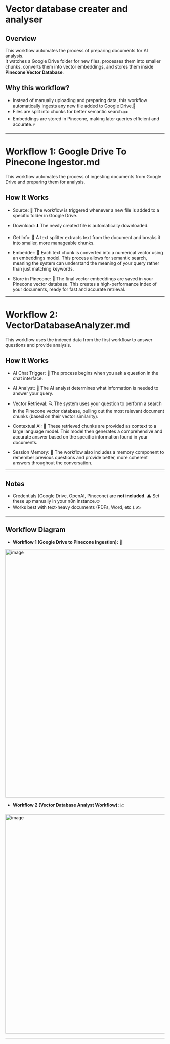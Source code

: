 # Vector database creater and analyser

## Overview
This workflow automates the process of preparing documents for AI analysis.  
It watches a Google Drive folder for new files, processes them into smaller chunks, converts them into vector embeddings, and stores them inside **Pinecone Vector Database**.  

## Why this workflow?
- Instead of manually uploading and preparing data, this workflow automatically ingests any new file added to Google Drive.🚀
- Files are split into chunks for better semantic search.✂️
- Embeddings are stored in Pinecone, making later queries efficient and accurate.⚡

---

# Workflow 1: Google Drive To Pinecone Ingestor.md
This workflow automates the process of ingesting documents from Google Drive and preparing them for analysis.

## How It Works
- Source: 📁 The workflow is triggered whenever a new file is added to a specific folder in Google Drive.

- Download: ⬇️ The newly created file is automatically downloaded.

- Get Info: 📄 A text splitter extracts text from the document and breaks it into smaller, more manageable chunks.

- Embedder: 🔢 Each text chunk is converted into a numerical vector using an embeddings model. This process allows for semantic search, meaning the system can understand the meaning of your query rather than just matching keywords.

- Store in Pinecone: 💾 The final vector embeddings are saved in your Pinecone vector database. This creates a high-performance index of your documents, ready for fast and accurate retrieval.
---

# Workflow 2: VectorDatabaseAnalyzer.md
This workflow uses the indexed data from the first workflow to answer questions and provide analysis.

## How It Works
- AI Chat Trigger: 💬 The process begins when you ask a question in the chat interface.

- AI Analyst: 🔎 The AI analyst determines what information is needed to answer your query.

- Vector Retrieval: 🔍 The system uses your question to perform a search in the Pinecone vector database, pulling out the most relevant document chunks (based on their vector similarity).

- Contextual AI: 🤖 These retrieved chunks are provided as context to a large language model. This model then generates a comprehensive and accurate answer based on the specific information found in your documents.

- Session Memory: 🧠 The workflow also includes a memory component to remember previous questions and provide better, more coherent answers throughout the conversation.
---
## Notes
- Credentials (Google Drive, OpenAI, Pinecone) are **not included**. ⚠️ Set these up manually in your n8n instance.⚙️
- Works best with text-heavy documents (PDFs, Word, etc.).✍️
---
## Workflow Diagram
- **Workflow 1 (Google Drive to Pinecone Ingestion):** 🚀
<img width="1511" height="784" alt="image" src="https://github.com/user-attachments/assets/5463769b-052d-46a1-8386-f42f9bc7e4be" />

- **Workflow 2 (Vector Database Analyst Workflow):** 📈
<img width="975" height="692" alt="image" src="https://github.com/user-attachments/assets/27431576-5b2e-44c1-b838-172cd5d74f6d" />

---

